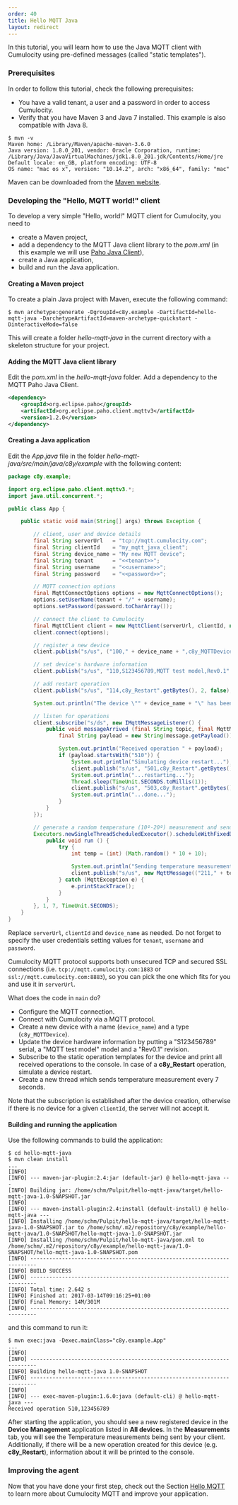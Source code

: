 ```yaml
---
order: 40
title: Hello MQTT Java
layout: redirect
---
```


In this tutorial, you will learn how to use the Java MQTT client with Cumulocity using pre-defined messages (called "static templates").

### Prerequisites

In order to follow this tutorial, check the following prerequisites:

* You have a valid tenant, a user and a password in order to access Cumulocity.
* Verify that you have Maven 3 and Java 7 installed. This example is also compatible with Java 8.

```shell
$ mvn -v
Maven home: /Library/Maven/apache-maven-3.6.0
Java version: 1.8.0_201, vendor: Oracle Corporation, runtime: /Library/Java/JavaVirtualMachines/jdk1.8.0_201.jdk/Contents/Home/jre
Default locale: en_GB, platform encoding: UTF-8
OS name: "mac os x", version: "10.14.2", arch: "x86_64", family: "mac"
```

Maven can be downloaded from the [Maven website](http://maven.apache.org).

### Developing the "Hello, MQTT world!" client

To develop a very simple "Hello, world!" MQTT client for Cumulocity, you need to

* create a Maven project,
* add a dependency to the MQTT Java client library to the _pom.xml_ (in this example we will use [Paho Java Client](https://eclipse.org/paho/clients/java/)),
* create a Java application,
* build and run the Java application.

#### Creating a Maven project

To create a plain Java project with Maven, execute the following command:
```shell
$ mvn archetype:generate -DgroupId=c8y.example -DartifactId=hello-mqtt-java -DarchetypeArtifactId=maven-archetype-quickstart -DinteractiveMode=false
```

This will create a folder _hello-mqtt-java_ in the current directory with a skeleton structure for your project.

#### Adding the MQTT Java client library

Edit the _pom.xml_ in the _hello-mqtt-java_ folder. Add a dependency to the MQTT Paho Java Client.

```xml
<dependency>
    <groupId>org.eclipse.paho</groupId>
    <artifactId>org.eclipse.paho.client.mqttv3</artifactId>
    <version>1.2.0</version>
</dependency>
```
#### Creating a Java application

Edit the _App.java_ file in the folder _hello-mqtt-java/src/main/java/c8y/example_ with the following content:

```java
package c8y.example;

import org.eclipse.paho.client.mqttv3.*;
import java.util.concurrent.*;

public class App {

    public static void main(String[] args) throws Exception {

        // client, user and device details
        final String serverUrl   = "tcp://mqtt.cumulocity.com";
        final String clientId    = "my_mqtt_java_client";
        final String device_name = "My new MQTT device";
        final String tenant      = "<<tenant>>";
        final String username    = "<<username>>";
        final String password    = "<<password>>";

        // MQTT connection options
        final MqttConnectOptions options = new MqttConnectOptions();
        options.setUserName(tenant + "/" + username);
        options.setPassword(password.toCharArray());

        // connect the client to Cumulocity
        final MqttClient client = new MqttClient(serverUrl, clientId, null);
        client.connect(options);

        // register a new device
        client.publish("s/us", ("100," + device_name + ",c8y_MQTTDevice").getBytes(), 2, false);

        // set device's hardware information
        client.publish("s/us", "110,S123456789,MQTT test model,Rev0.1".getBytes(), 2, false);

        // add restart operation
        client.publish("s/us", "114,c8y_Restart".getBytes(), 2, false);

        System.out.println("The device \"" + device_name + "\" has been registered successfully!");

        // listen for operations
        client.subscribe("s/ds", new IMqttMessageListener() {
            public void messageArrived (final String topic, final MqttMessage message) throws Exception {
                final String payload = new String(message.getPayload());

                System.out.println("Received operation " + payload);
                if (payload.startsWith("510")) {
                    System.out.println("Simulating device restart...");
                    client.publish("s/us", "501,c8y_Restart".getBytes(), 2, false);
                    System.out.println("...restarting...");
                    Thread.sleep(TimeUnit.SECONDS.toMillis(1));
                    client.publish("s/us", "503,c8y_Restart".getBytes(), 2, false);
                    System.out.println("...done...");
                }
            }
        });

        // generate a random temperature (10º-20º) measurement and send it every 7 seconds
        Executors.newSingleThreadScheduledExecutor().scheduleWithFixedDelay(new Runnable() {
            public void run () {
                try {
                    int temp = (int) (Math.random() * 10 + 10);

                    System.out.println("Sending temperature measurement (" + temp + "º) ...");
                    client.publish("s/us", new MqttMessage(("211," + temp).getBytes()));
                } catch (MqttException e) {
                    e.printStackTrace();
                }
            }
        }, 1, 7, TimeUnit.SECONDS);
    }
}
```

Replace `serverUrl`, `clientId` and `device_name` as needed. Do not forget to specify the user credentials setting values for `tenant`, `username` and `password`.

Cumulocity MQTT protocol supports both unsecured TCP and secured SSL connections (i.e. `tcp://mqtt.cumulocity.com:1883` or `ssl://mqtt.cumulocity.com:8883`), so you can pick the one which fits for you and use it in `serverUrl`.

What does the code in `main` do?

-   Configure the MQTT connection.
-   Connect with Cumulocity via a MQTT protocol.
-   Create a new device with a name (`device_name`) and a type (`c8y_MQTTDevice`).
-   Update the device hardware information by putting a "S123456789" serial, a "MQTT test model" model and a "Rev0.1" revision.
-   Subscribe to the static operation templates for the device and print all received operations to the console. In case of a **c8y_Restart** operation, simulate a device restart.
-   Create a new thread which sends temperature measurement every 7 seconds.

Note that the subscription is established after the device creation, otherwise if there is no device for a given ``clientId``, the server will not accept it.

#### Building and running the application

Use the following commands to build the application:

```shell
$ cd hello-mqtt-java
$ mvn clean install
...
[INFO]
[INFO] --- maven-jar-plugin:2.4:jar (default-jar) @ hello-mqtt-java ---
[INFO] Building jar: /home/schm/Pulpit/hello-mqtt-java/target/hello-mqtt-java-1.0-SNAPSHOT.jar
[INFO]
[INFO] --- maven-install-plugin:2.4:install (default-install) @ hello-mqtt-java ---
[INFO] Installing /home/schm/Pulpit/hello-mqtt-java/target/hello-mqtt-java-1.0-SNAPSHOT.jar to /home/schm/.m2/repository/c8y/example/hello-mqtt-java/1.0-SNAPSHOT/hello-mqtt-java-1.0-SNAPSHOT.jar
[INFO] Installing /home/schm/Pulpit/hello-mqtt-java/pom.xml to /home/schm/.m2/repository/c8y/example/hello-mqtt-java/1.0-SNAPSHOT/hello-mqtt-java-1.0-SNAPSHOT.pom
[INFO] ------------------------------------------------------------------------
[INFO] BUILD SUCCESS
[INFO] ------------------------------------------------------------------------
[INFO] Total time: 2.642 s
[INFO] Finished at: 2017-03-14T09:16:25+01:00
[INFO] Final Memory: 14M/301M
[INFO] ------------------------------------------------------------------------
```

and this command to run it:

```shell
$ mvn exec:java -Dexec.mainClass="c8y.example.App"
...
[INFO]                                                                         
[INFO] ------------------------------------------------------------------------
[INFO] Building hello-mqtt-java 1.0-SNAPSHOT
[INFO] ------------------------------------------------------------------------
[INFO]
[INFO] --- exec-maven-plugin:1.6.0:java (default-cli) @ hello-mqtt-java ---
Received operation 510,123456789
```

After starting the application, you should see a new registered device in the **Device Management** application listed in **All devices**. In the **Measurements** tab, you will see the Temperature measurements being sent by your client.
Additionally, if there will be a new operation created for this device (e.g. **c8y_Restart**), information about it will be printed to the console.

### Improving the agent

Now that you have done your first step, check out the Section [Hello MQTT](/guides/device-sdk/mqtt#hello-mqtt) to learn more about Cumulocity MQTT and improve your application.
